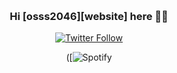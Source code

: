 
&nbsp;<div align="center">
### Hi [osss2046][website] here 👋👋



[![Twitter Follow](https://img.shields.io/twitter/follow/Osssssssscar?color=1DA1F2&logo=twitter&style=for-the-badge)](https://twitter.com/intent/follow?screen_name=Osssssssscar)




([![Spotify](https://open.spotify.com/user/12149246790?si=6010cc35717e4f38)

</div>
